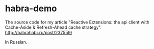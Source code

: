 habra-demo
==========

The source code for my article "Reactive Extensions: the api client with Cache-Aside & Refresh-Ahead cache strategy".
http://habrahabr.ru/post/237559/

In Russian.
